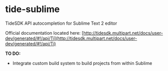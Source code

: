 tide-sublime
============

TideSDK API autocompletion for Sublime Text 2 editor

Official documentation located here: [http://tidesdk.multipart.net/docs/user-dev/generated/#!/api/Ti](http://tidesdk.multipart.net/docs/user-dev/generated/#!/api/Ti)

**TO DO:**

* Integrate custom build system to build projects from within Sublime